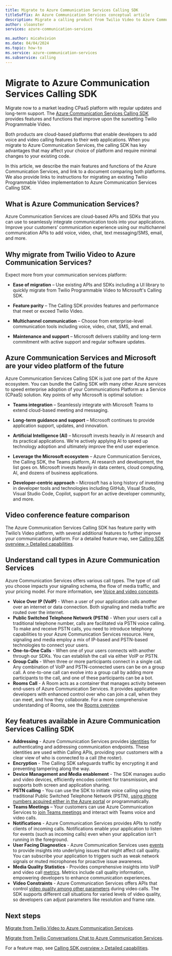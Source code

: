 ```yaml
---
title: Migrate to Azure Communication Services Calling SDK
titleSuffix: An Azure Communication Services conceptual article
description: Migrate a calling product from Twilio Video to Azure Communication Services Calling SDK.
author: sloanster
services: azure-communication-services

ms.author: micahvivion
ms.date: 04/04/2024
ms.topic: how-to
ms.service: azure-communication-services
ms.subservice: calling
---
```


# Migrate to Azure Communication Services Calling SDK

Migrate now to a market leading CPaaS platform with regular updates and long-term support. The [Azure Communication Services Calling SDK](../concepts/voice-video-calling/calling-sdk-features.md) provides features and functions that improve upon the sunsetting Twilio Programmable Video.

Both products are cloud-based platforms that enable developers to add voice and video calling features to their web applications. When you migrate to Azure Communication Services, the calling SDK has key advantages that may affect your choice of platform and require minimal changes to your existing code. 

In this article, we describe the main features and functions of the Azure Communication Services, and link to a document comparing both platforms. We also provide links to instructions for migrating an existing Twilio Programmable Video implementation to Azure Communication Services Calling SDK.

## What is Azure Communication Services? 

Azure Communication Services are cloud-based APIs and SDKs that you can use to seamlessly integrate communication tools into your applications. Improve your customers’ communication experience using our multichannel communication APIs to add voice, video, chat, text messaging/SMS, email, and more.

## Why migrate from Twilio Video to Azure Communication Services? 

Expect more from your communication services platform: 

- **Ease of migration** – Use existing APIs and SDKs including a UI library to quickly migrate from Twilio Programmable Video to Microsoft's Calling SDK.

- **Feature parity** – The Calling SDK provides features and performance that meet or exceed Twilio Video.

- **Multichannel communication** – Choose from enterprise-level communication tools including voice, video, chat, SMS, and email.

- **Maintenance and support** – Microsoft delivers stability and long-term commitment with active support and regular software updates.

## Azure Communication Services and Microsoft are your video platform of the future

Azure Communication Services Calling SDK is just one part of the Azure ecosystem. You can bundle the Calling SDK with many other Azure services to speed enterprise adoption of your Communications Platform as a Service (CPaaS) solution. Key points of why Microsoft is optimal solution:

- **Teams integration** – Seamlessly integrate with Microsoft Teams to extend cloud-based meeting and messaging.

- **Long-term guidance and support** – Microsoft continues to provide application support, updates, and innovation.

- **Artificial Intelligence (AI)** – Microsoft invests heavily in AI research and its practical applications. We're actively applying AI to speed up technology adoption and ultimately improve the end user experience.

- **Leverage the Microsoft ecosystem** – Azure Communication Services, the Calling SDK, the Teams platform, AI research and development, the list goes on. Microsoft invests heavily in data centers, cloud computing, AI, and dozens of business applications.

- **Developer-centric approach** – Microsoft has a long history of investing in developer tools and technologies including GitHub, Visual Studio, Visual Studio Code, Copilot, support for an active developer community, and more.

## Video conference feature comparison 

The Azure Communication Services Calling SDK has feature parity with Twilio’s Video platform, with several additional features to further improve your communications platform. For a detailed feature map, see [Calling SDK overview > Detailed capabilities](./voice-video-calling/calling-sdk-features.md#detailed-capabilities).

## Understand call types in Azure Communication Services

Azure Communication Services offers various call types. The type of call you choose impacts your signaling schema, the flow of media traffic, and your pricing model. For more information, see [Voice and video concepts](../concepts/voice-video-calling/about-call-types.md).

-   **Voice Over IP (VoIP)** - When a user of your application calls another over an internet or data connection. Both signaling and media traffic are routed over the internet.
-   **Public Switched Telephone Network (PSTN)** - When your users call a traditional telephone number, calls are facilitated via PSTN voice calling. To make and receive PSTN calls, you need to introduce telephony capabilities to your Azure Communication Services resource. Here, signaling and media employ a mix of IP-based and PSTN-based technologies to connect your users.
-   **One-to-One Calls** - When one of your users connects with another through our SDKs. You can establish the call via either VoIP or PSTN.
-   **Group Calls** - When three or more participants connect in a single call. Any combination of VoIP and PSTN-connected users can be on a group call. A one-to-one call can evolve into a group call by adding more participants to the call, and one of these participants can be a bot.
-   **Rooms Call** - A Room acts as a container that manages activity between end-users of Azure Communication Services. It provides application developers with enhanced control over who can join a call, when they can meet, and how they collaborate. For a more comprehensive understanding of Rooms, see the [Rooms overview](../concepts/rooms/room-concept.md).


## Key features available in Azure Communication Services Calling SDK

-  **Addressing** - Azure Communication Services provides [identities](../concepts/identity-model.md) for authenticating and addressing communication endpoints. These identities are used within Calling APIs, providing your customers with a clear view of who is connected to a call (the roster).
-  **Encryption** - The Calling SDK safeguards traffic by encrypting it and preventing tampering along the way.
-  **Device Management and Media enablement** - The SDK manages audio and video devices, efficiently encodes content for transmission, and supports both screen and application sharing.
-  **PSTN calling** - You can use the SDK to initiate voice calling using the traditional Public Switched Telephone Network (PSTN), [using phone numbers acquired either in the Azure portal](../quickstarts/telephony/get-phone-number.md) or programmatically.
-  **Teams Meetings** – Your customers can use Azure Communication Services to [join Teams meetings](../quickstarts/voice-video-calling/get-started-teams-interop.md) and interact with Teams voice and video calls.
-  **Notifications** - Azure Communication Services provides APIs to notify clients of incoming calls. Notifications enable your application to listen for events (such as incoming calls) even when your application isn't running in the foreground.
-  **User Facing Diagnostics** - Azure Communication Services uses [events](../concepts/voice-video-calling/user-facing-diagnostics.md) to provide insights into underlying issues that might affect call quality. You can subscribe your application to triggers such as weak network signals or muted microphones for proactive issue awareness.
-  **Media Quality Statistics** - Provides comprehensive insights into VoIP and video call [metrics](../concepts/voice-video-calling/media-quality-sdk.md). Metrics include call quality information, empowering developers to enhance communication experiences.
-  **Video Constraints** - Azure Communication Services offers APIs that control [video quality among other parameters](../quickstarts/voice-video-calling/get-started-video-constraints.md) during video calls. The SDK supports different call situations for varied levels of video quality, so developers can adjust parameters like resolution and frame rate.

## Next steps

[Migrate from Twilio Video to Azure Communication Services](../tutorials/migrating-to-azure-communication-services-calling.md).

[Migrate from Twilio Conversations Chat to Azure Communication Services](../tutorials/migrating-to-azure-communication-services-chat.md).

For a feature map, see [Calling SDK overview > Detailed capabilities](./voice-video-calling/calling-sdk-features.md#detailed-capabilities).
